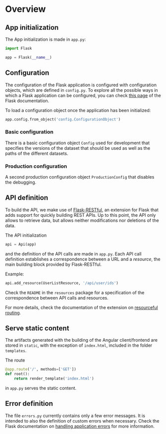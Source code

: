 # Overview


## App initialization 
The App initialization is made in `app.py`:
```python 
import Flask 

app = Flask(__name__)
```

## Configuration 
The configuration of the Flask application is configured with configuration objects, which are
defined in `config.py`. To explore all the possible ways in which a Flask application can be
configured, you can check [this page](https://flask.palletsprojects.com/en/2.0.x/config/) of 
the Flask documentation.

To load a configuration object once the application has been initialized: 
```python 
app.config.from_object('config.ConfigurationObject')  
```

### Basic configuration
There is a basic configuration object `Config` used for development that specifies 
the versions of the dataset that should be used as well as the paths of the different datasets.

### Production configuration
A second production configuration object `ProductionConfig` that disables the debugging.


## API definition 
To build the API, we make use of [Flask-RESTful](https://flask-restful.readthedocs.io/en/latest/),
an extension for Flask that adds support for quickly building REST APIs. Up to this point, the 
API only allows to retrieve data, but allows neither modifications nor deletions of the data.

The API initialization 
```python
api = Api(app)
```

and the definition of the API calls are made in `app.py`. Each API call definition establishes a
correspondence between a URL and a *resource*, the main building block provided by
Flask-RESTful.

Example: 

```python 
api.add_resource(UserListResource, '/api/user/ids')
```
Check the `README` in the `resources` package for a specification of the correspondence between 
API calls and resources. 

For more details, check the documentation of the extension on 
[resourceful routing](https://flask-restful.readthedocs.io/en/latest/quickstart.html#resourceful-routing).


## Serve static content 
The artifacts generated with the building of the Angular client/frontend are stored in `static`, 
with the exception of `index.html`, included in the folder `templates`.

The route 
```python 
@app.route('/', methods=['GET'])
def root():
    return render_template('index.html')
```
in `app.py` serves the static content.

## Error definition

The file `errors.py` currently contains only a few error messages. It is intended to also 
the definition of custom errors when necessary. Check the Flask documentation on [handling application errors](https://flask.palletsprojects.com/en/2.0.x/errorhandling/)
for more information.



